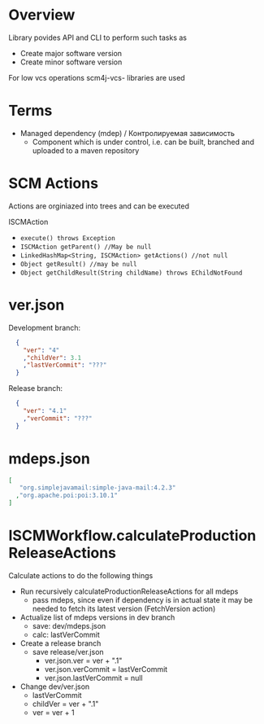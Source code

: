 # Overview

Library povides API and CLI to perform such tasks as
- Create major software version
- Create minor software version

For low vcs operations scm4j-vcs- libraries are used

# Terms

- Managed dependency (mdep) / Контролируемая зависимость
  - Component which is under control, i.e. can be built, branched and uploaded to a maven repository
  
# SCM Actions

Actions are orginiazed into trees and can be executed

ISCMAction
  - `execute() throws Exception`
  - `ISCMAction getParent() //May be null`
  - `LinkedHashMap<String, ISCMAction> getActions() //not null`
  - `Object getResult() //may be null`
  - `Object getChildResult(String childName) throws EChildNotFound`

# ver.json

Development branch:
```json
  {
    "ver": "4"
    ,"childVer": 3.1
    ,"lastVerCommit": "???"
  }
```  
  
Release  branch:
```json
  {
    "ver": "4.1"
    ,"verCommit": "???"
  }
```  

# mdeps.json
```json
[
   "org.simplejavamail:simple-java-mail:4.2.3"
  ,"org.apache.poi:poi:3.10.1"
]
```

# ISCMWorkflow.calculateProductionReleaseActions

Calculate actions to do the following things

- Run recursively calculateProductionReleaseActions for all  mdeps
  - pass mdeps, since even if dependency is in actual state it may be needed to fetch its latest version (FetchVersion action)
- Actualize list of mdeps versions in dev branch
  - save: dev/mdeps.json
  - calc: lastVerCommit
- Create a release branch
    - save release/ver.json
      - ver.json.ver = ver + ".1"
      - ver.json.verCommit = lastVerCommit
      - ver.json.lastVerCommit = null
- Change dev/ver.json
  - lastVerCommit
  - childVer = ver + ".1"
  - ver = ver + 1
  


  

